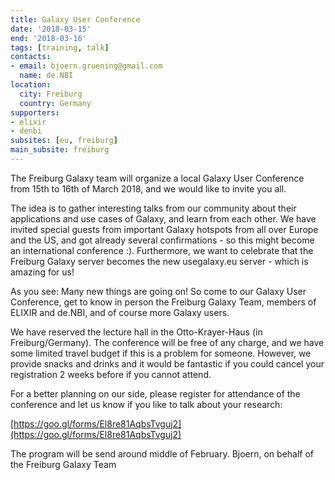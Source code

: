 ```yaml
---
title: Galaxy User Conference
date: '2018-03-15'
end: '2018-03-16'
tags: [training, talk]
contacts:
- email: bjoern.gruening@gmail.com
  name: de.NBI
location:
  city: Freiburg
  country: Germany
supporters:
- elixir
- denbi
subsites: [eu, freiburg]
main_subsite: freiburg
---
```


The Freiburg Galaxy team will organize a local Galaxy User Conference
from 15th to 16th of March 2018, and we would like to invite
you all.

The idea is to gather interesting talks from our community about their
applications and use cases of Galaxy, and learn from each other. We have
invited special guests from important Galaxy hotspots from all over
Europe and the US, and got already several confirmations  - so this
might become an international conference :).
Furthermore, we want to celebrate that the Freiburg Galaxy server
becomes the new usegalaxy.eu server - which is amazing for us!

As you see: Many new things are going on! So come to our Galaxy User
Conference, get to know in person the Freiburg Galaxy Team, members of
ELIXIR and de.NBI, and of course more Galaxy users.

We have reserved the lecture hall in the Otto-Krayer-Haus (in
Freiburg/Germany). The conference will be free of any charge, and we
have some limited travel budget if this is a problem for someone.
However, we provide snacks and drinks and it would be fantastic if you
could cancel your registration 2 weeks before if you cannot attend.

For a better planning on our side, please register for attendance of the
conference and let us know if you like to talk about your research:

[https://goo.gl/forms/El8re81AqbsTvguj2](https://goo.gl/forms/El8re81AqbsTvguj2)

The program will be send around middle of February.
Bjoern, on behalf of the Freiburg Galaxy Team

